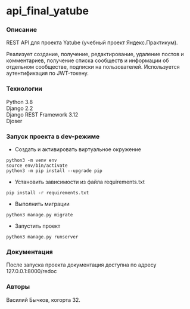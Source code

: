 # api_final_yatube
### Описание
REST API для проекта Yatube (учебный проект Яндекс.Практикум).

Реализует создание, получение, редактирование, удаление постов и комментариев, получение списка сообществ и информации об отдельном сообществе, подписки на пользователей. Используется аутентификация по JWT-токену.

### Технологии
Python 3.8  
Django 2.2  
Django REST Framework 3.12  
Djoser  

### Запуск проекта в dev-режиме

- Cоздать и активировать виртуальное окружение
```
python3 -m venv env
source env/bin/activate
python3 -m pip install --upgrade pip
```

- Установить зависимости из файла requirements.txt
```
pip install -r requirements.txt
```

- Выполнить миграции
```
python3 manage.py migrate
```

- Запустить проект
```
python3 manage.py runserver
```
### Документация
После запуска проекта документация доступна по адресу 127.0.0.1:8000/redoc

### Авторы
Василий Бычков, когорта 32.
